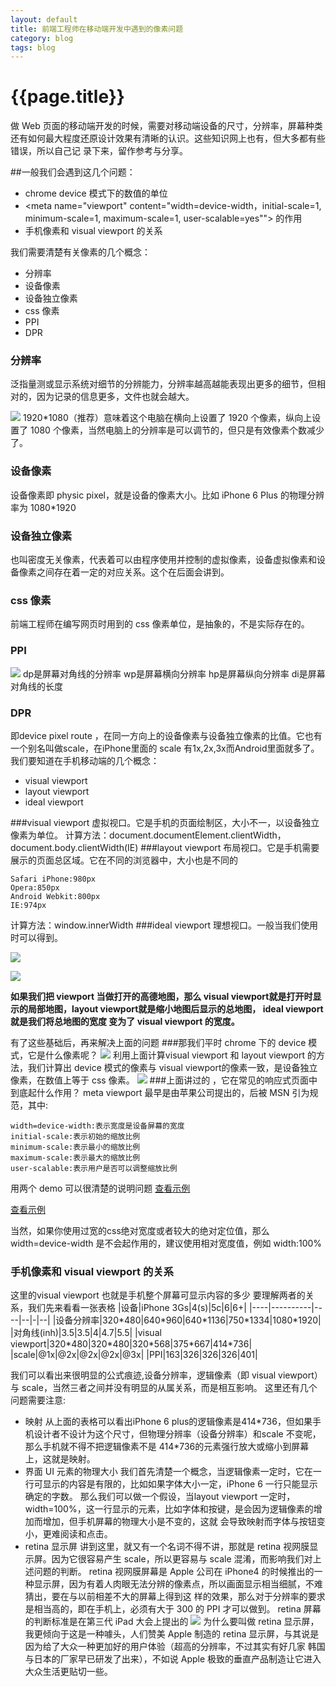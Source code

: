 ```yaml
---
layout: default
title: 前端工程师在移动端开发中遇到的像素问题
category: blog
tags: blog
---
```


# {{page.title}}

做 Web 页面的移动端开发的时候，需要对移动端设备的尺寸，分辨率，屏幕种类还有如何最大程度还原设计效果有清晰的认识。这些知识网上也有，但大多都有些错误，所以自己记
录下来，留作参考与分享。

##一般我们会遇到这几个问题：
* chrome device 模式下的数值的单位
* <meta name="viewport" content="width=device-width，initial-scale=1, minimum-scale=1, maximum-scale=1, user-scalable=yes""> 的作用
* 手机像素和 visual viewport 的关系

我们需要清楚有关像素的几个概念：
* 分辨率
* 设备像素
* 设备独立像素
* css 像素
* PPI
* DPR

### 分辨率
泛指量测或显示系统对细节的分辨能力，分辨率越高越能表现出更多的细节，但相对的，因为记录的信息更多，文件也就会越大。

![](../images/pixel.PNG)
1920*1080（推荐）意味着这个电脑在横向上设置了 1920 个像素，纵向上设置了 1080 个像素，当然电脑上的分辨率是可以调节的，但只是有效像素个数减少了。
### 设备像素
设备像素即 physic pixel，就是设备的像素大小。比如 iPhone 6 Plus 的物理分辨率为 1080*1920
### 设备独立像素
也叫密度无关像素，代表着可以由程序使用并控制的虚拟像素，设备虚拟像素和设备像素之间存在着一定的对应关系。这个在后面会讲到。
### css 像素
前端工程师在编写网页时用到的 css 像素单位，是抽象的，不是实际存在的。
### PPI

![](../images/ppi.png)
    dp是屏幕对角线的分辨率
    wp是屏幕横向分辨率
    hp是屏幕纵向分辨率
    di是屏幕对角线的长度

### DPR
即device pixel route ，在同一方向上的设备像素与设备独立像素的比值。它也有一个别名叫做scale，在iPhone里面的 scale 有1x,2x,3x而Android里面就多了。
我们要知道在手机移动端的几个概念：

* visual viewport
* layout viewport
* ideal viewport

###visual viewport
虚拟视口。它是手机的页面绘制区，大小不一，以设备独立像素为单位。
计算方法：document.documentElement.clientWidth，document.body.clientWidth(IE)
###layout viewport
布局视口。它是手机需要展示的页面总区域。它在不同的浏览器中，大小也是不同的
   
    Safari iPhone:980px
    Opera:850px
    Android Webkit:800px
    IE:974px
计算方法：window.innerWidth
###ideal viewport
理想视口。一般当我们使用 <meta name="viewport" content="width=device-width"> 时可以得到。

![](../images/visualviewport.jpg)

![](../images/layoutviewport.jpg)

**如果我们把 viewport 当做打开的高德地图，那么 visual viewport就是打开时显示的局部地图，layout viewport就是缩小地图后显示的总地图， ideal viewport 就是我们将总地图的宽度
变为了 visual viewport 的宽度。**

有了这些基础后，再来解决上面的问题
###那我们平时 chrome 下的 device 模式，它是什么像素呢？
![](../images/device.PNG)
利用上面计算visual viewport 和 layout viewport 的方法，我们计算出 device 模式的像素与 visual viewport的像素一致，是设备独立像素，在数值上等于 css 像素。
![](../images/test.PNG)
###上面讲过的 <meta name="viewport" content="width=device-width">，它在常见的响应式页面中到底起什么作用？
meta viewport 最早是由苹果公司提出的，后被 MSN 引为规范，其中:

    width=device-width:表示宽度是设备屏幕的宽度
    initial-scale:表示初始的缩放比例
    minimum-scale:表示最小的缩放比例
    maximum-scale:表示最大的缩放比例
    user-scalable:表示用户是否可以调整缩放比例
    
用两个 demo 可以很清楚的说明问题
[查看示例](https://googlesamples.github.io/web-fundamentals/fundamentals/design-and-ui/responsive/vp-no.html)

[查看示例](https://googlesamples.github.io/web-fundamentals/fundamentals/design-and-ui/responsive/vp.html)

当然，如果你使用过宽的css绝对宽度或者较大的绝对定位值，那么 width=device-width 是不会起作用的，建议使用相对宽度值，例如 width:100%

### 手机像素和 visual viewport 的关系
这里的visual viewport 也就是手机整个屏幕可显示内容的多少
要理解两者的关系，我们先来看看一张表格
|设备|iPhone 3Gs|4(s)|5c|6|6+|
|----|----------|----|--|-|--|
|设备分辨率|320\*480|640\*960|640\*1136|750\*1334|1080\*1920|
|对角线(inh)|3.5|3.5|4|4.7|5.5|
|visual viewport|320\*480|320\*480|320\*568|375\*667|414\*736|
|scale|@1x|@2x|@2x|@2x|@3x|
|PPI|163|326|326|326|401|

我们可以看出来很明显的公式痕迹,设备分辨率，逻辑像素（即 visual viewport）与 scale，当然三者之间并没有明显的从属关系，而是相互影响。
这里还有几个问题需要注意:
* 映射
从上面的表格可以看出iPhone 6 plus的逻辑像素是414\*736，但如果手机设计者不设计为这个尺寸，但物理分辨率（设备分辨率）和scale 不变呢，那么手机就不得不把逻辑像素不是
414\*736的元素强行放大或缩小到屏幕上，这就是映射。
* 界面 UI 元素的物理大小
我们首先清楚一个概念，当逻辑像素一定时，它在一行可显示的内容是有限的，比如如果字体大小一定，iPhone 6 一行只能显示确定的字数。
那么我们可以做一个假设，当layout viewport 一定时，width=100%，这一行显示的元素，比如字体和按键，是会因为逻辑像素的增加而增加，但手机屏幕的物理大小是不变的，这就
会导致映射而字体与按钮变小，更难阅读和点击。
* retina 显示屏
讲到这里，就又有一个名词不得不讲，那就是 retina 视网膜显示屏。因为它很容易产生 scale，所以更容易与 scale 混淆，而影响我们对上述问题的判断。
retina 视网膜屏幕是 Apple 公司在 iPhone4 的时候推出的一种显示屏，因为有着人肉眼无法分辨的像素点，所以画面显示相当细腻，不难猜出，要在与以前相差不大的屏幕上得到这
样的效果，那么对于分辨率的要求是相当高的，即在手机上，必须有大于 300 的 PPI 才可以做到。
retina 屏幕的判断标准是在第三代 iPad 大会上提出的
![](../images/retina.svg)
为什么要叫做 retina 显示屏，我更倾向于这是一种噱头，人们赞美 Apple 制造的 retina 显示屏，与其说是因为给了大众一种更加好的用户体验（超高的分辨率，不过其实有好几家
韩国与日本的厂家早已研发了出来），不如说 Apple 极致的垂直产品制造让它进入大众生活更贴切一些。 